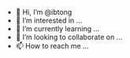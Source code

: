 - 👋 Hi, I’m @ibtong
- 👀 I’m interested in ...
- 🌱 I’m currently learning ...
- 💞️ I’m looking to collaborate on ...
- 📫 How to reach me ...

<!---
ibtong/ibtong is a ✨ special ✨ repository because its `README.md` (this file) appears on your GitHub profile.
You can click the Preview link to take a look at your changes.
--->
